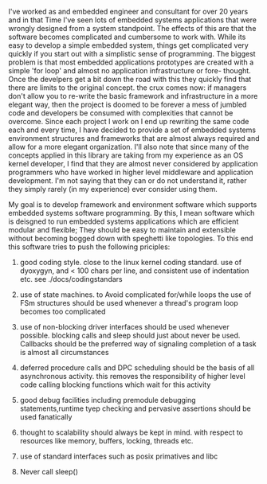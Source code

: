 I've worked as and embedded engineer and consultant for over 20 years and in that Time I've seen
lots of embedded systems applications that were wrongly designed from a system standpoint. The effects of this
are that the software becomes complicated and cumbersome to work with. While its easy to
develop a simple embedded system, things get complicated very quickly if you start out with a
simplistic sense of programming. The biggest problem is that most embedded applications prototypes
are created with a simple 'for loop' and almost no application infrastructure or fore-
thought. Once the develpers get a bit down the road with this they quickly find that there
are limits to the original concept. the crux comes now: if managers don't allow you to re-write
the basic framework and infrastructure in a more elegant way, then the project is doomed to be forever
a mess of jumbled code and developers be consumed with complexities that cannot be overcome. Since each project
I work on I end up rewriting the same code each and every time, I have decided to provide 
a set of embedded systems environment structures and frameworks that are almost always required and allow for
a more elegant organization. I'll also note that since many of the concepts applied in this library are
taking from my experience as an OS kernel developer, I find that they are almost never considered by
application programmers who have worked in higher level middleware and application development. I'm
not saying that they can or do not understand it, rather they simply rarely (in my experience) ever
consider using them. 

My goal is to develop framework and environment software which supports embedded systems software programming.
By this, I mean software which is deisgned to run embedded systems applications which are efficient
modular and flexible; They should be easy to maintain and extensible without becoming bogged down
with speghetti like topologies. To this end this software tries to push the following priciples:

1) good coding style. close to the linux kernel coding standard. use of dyoxygyn, and < 100 chars
per line, and consistent use of indentation etc. see ./docs/codingstandars

2) use of state machines. to Avoid complicated for/while loops the use of FSm structures should
be used whenever a thread's program loop becomes too complicated

3) use of non-blocking driver interfaces should be used whenever possible. blocking calls and 
sleep should just about never be used. Callbacks should be the preferred way of signaling 
completion of a task is almost all circumstances

4) deferred procedure calls and DPC scheduling should be the basis of all asynchronous activity.
this removes the responsibility of higher level code calling blocking functions which wait for 
this activity

5) good debug facilities including premodule debugging statements,runtime tyep checking and 
pervasive assertions should be used fanatically

6) thought to scalability should always be kept in mind. with respect to resources like 
memory, buffers, locking, threads etc.

7) use of standard interfaces such as posix primatives and libc 

8) Never call sleep()

